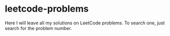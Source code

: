 # leetcode-problems

Here I will leave all my solutions on LeetCode problems. To search one, just search for the problem number.
